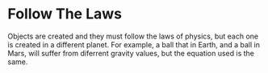 # Follow The Laws
Objects are created and they must follow the laws of physics, but each one is created in a different planet. For example, a ball that in Earth, and a ball in Mars, will suffer from diferrent gravity values, but the equation used is the same.